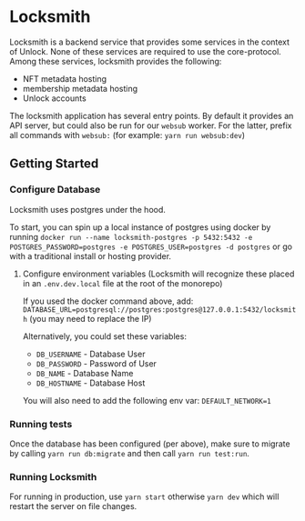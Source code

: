 # Locksmith

Locksmith is a backend service that provides some services in the context of Unlock.
None of these services are required to use the core-protocol.
Among these services, locksmith provides the following:

- NFT metadata hosting
- membership metadata hosting
- Unlock accounts

The locksmith application has several entry points. By default it provides an API server, but could also be run for our `websub` worker. For the latter, prefix all commands with `websub:` (for example: `yarn run websub:dev`)

## Getting Started

### Configure Database

Locksmith uses postgres under the hood.

To start, you can spin up a local instance of postgres using docker by running `docker run --name locksmith-postgres -p 5432:5432 -e POSTGRES_PASSWORD=postgres -e POSTGRES_USER=postgres -d postgres` or go with a traditional install or hosting provider.

1. Configure environment variables (Locksmith will recognize these placed in
   an `.env.dev.local` file at the root of the monorepo)

   If you used the docker command above, add:
   `DATABASE_URL=postgresql://postgres:postgres@127.0.0.1:5432/locksmith` (you may need to replace the IP)

   Alternatively, you could set these variables:

   - `DB_USERNAME` - Database User
   - `DB_PASSWORD` - Password of User
   - `DB_NAME` - Database Name
   - `DB_HOSTNAME` - Database Host

   You will also need to add the following env var: `DEFAULT_NETWORK=1`

### Running tests

Once the database has been configured (per above), make sure to migrate by calling `yarn run db:migrate` and then call `yarn run test:run`.

### Running Locksmith

For running in production, use `yarn start` otherwise `yarn dev` which will restart the server on file changes. 
